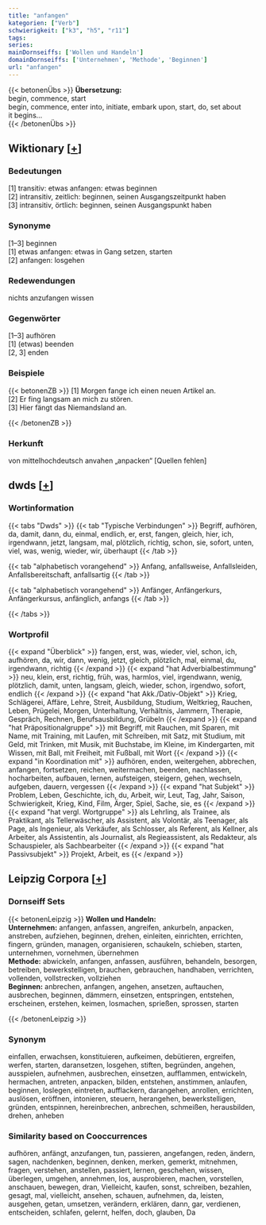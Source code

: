 ```yaml
---
title: "anfangen"
kategorien: ["Verb"]
schwierigkeit: ["k3", "h5", "r11"]
tags:
series:
mainDornseiffs: ['Wollen und Handeln']
domainDornseiffs: ['Unternehmen', 'Methode', 'Beginnen']
url: "anfangen"
---
```


{{< betonenÜbs >}}
**Übersetzung:**  
begin, commence, start  
begin, commence, enter into, initiate, embark upon, start, do, set  about  
it begins...  
{{< /betonenÜbs >}}

## Wiktionary [[+](https://de.wiktionary.org/wiki/anfangen)]

### Bedeutungen
[1] transitiv: etwas anfangen: etwas beginnen  
[2] intransitiv, zeitlich: beginnen, seinen Ausgangszeitpunkt haben  
[3] intransitiv, örtlich: beginnen, seinen Ausgangspunkt haben  

### Synonyme
[1–3] beginnen  
[1] etwas anfangen: etwas in Gang setzen, starten  
[2] anfangen: losgehen  

### Redewendungen
nichts anzufangen wissen  

### Gegenwörter
[1–3] aufhören  
[1] (etwas) beenden  
[2, 3] enden  

### Beispiele
{{< betonenZB >}}
[1] Morgen fange ich einen neuen Artikel an.  
[2] Er fing langsam an mich zu stören.  
[3] Hier fängt das Niemandsland an.  

{{< /betonenZB >}}
### Herkunft
von mittelhochdeutsch anvahen „anpacken“ [Quellen fehlen]  



## dwds [[+](https://www.dwds.de/wb/anfangen)]

### Wortinformation
{{< tabs "Dwds" >}}
{{< tab "Typische Verbindungen" >}}
Begriff, aufhören, da, damit, dann, du, einmal, endlich, er, erst, fangen, gleich, hier, ich, irgendwann, jetzt, langsam, mal, plötzlich, richtig, schon, sie, sofort, unten, viel, was, wenig, wieder, wir, überhaupt
{{< /tab >}}

{{< tab "alphabetisch vorangehend" >}}
Anfang, anfallsweise, Anfallsleiden, Anfallsbereitschaft, anfallsartig
{{< /tab >}}

{{< tab "alphabetisch vorangehend" >}}
Anfänger, Anfängerkurs, Anfängerkursus, anfänglich, anfangs
{{< /tab >}}

{{< /tabs >}}

### Wortprofil
{{< expand "Überblick" >}} fangen, erst, was, wieder, viel, schon, ich, aufhören, da, wir, dann, wenig, jetzt, gleich, plötzlich, mal, einmal, du, irgendwann, richtig {{< /expand >}}
{{< expand "hat Adverbialbestimmung" >}} neu, klein, erst, richtig, früh, was, harmlos, viel, irgendwann, wenig, plötzlich, damit, unten, langsam, gleich, wieder, schon, irgendwo, sofort, endlich {{< /expand >}}
{{< expand "hat Akk./Dativ-Objekt" >}} Krieg, Schlägerei, Affäre, Lehre, Streit, Ausbildung, Studium, Weltkrieg, Rauchen, Leben, Prügelei, Morgen, Unterhaltung, Verhältnis, Jammern, Therapie, Gespräch, Rechnen, Berufsausbildung, Grübeln {{< /expand >}}
{{< expand "hat Präpositionalgruppe" >}} mit Begriff, mit Rauchen, mit Sparen, mit Name, mit Training, mit Laufen, mit Schreiben, mit Satz, mit Studium, mit Geld, mit Trinken, mit Musik, mit Buchstabe, im Kleine, im Kindergarten, mit Wissen, mit Ball, mit Freiheit, mit Fußball, mit Wort {{< /expand >}}
{{< expand "in Koordination mit" >}} aufhören, enden, weitergehen, abbrechen, anfangen, fortsetzen, reichen, weitermachen, beenden, nachlassen, hocharbeiten, aufbauen, lernen, aufsteigen, steigern, gehen, wechseln, aufgeben, dauern, vergessen {{< /expand >}}
{{< expand "hat Subjekt" >}} Problem, Leben, Geschichte, ich, du, Arbeit, wir, Leut, Tag, Jahr, Saison, Schwierigkeit, Krieg, Kind, Film, Ärger, Spiel, Sache, sie, es {{< /expand >}}
{{< expand "hat vergl. Wortgruppe" >}} als Lehrling, als Trainee, als Praktikant, als Tellerwäscher, als Assistent, als Volontär, als Teenager, als Page, als Ingenieur, als Verkäufer, als Schlosser, als Referent, als Kellner, als Arbeiter, als Assistentin, als Journalist, als Regieassistent, als Redakteur, als Schauspieler, als Sachbearbeiter {{< /expand >}}
{{< expand "hat Passivsubjekt" >}} Projekt, Arbeit, es {{< /expand >}}

## Leipzig Corpora [[+](https://corpora.uni-leipzig.de/en/res?word=anfangen&corpusId=deu_newscrawl-public_2018)]

### Dornseiff Sets
{{< betonenLeipzig >}}
**Wollen und Handeln:**  
**Unternehmen:** anfangen, anfassen, angreifen, ankurbeln, anpacken, anstreben, aufziehen, beginnen, drehen, einleiten, einrichten, errichten, fingern, gründen, managen, organisieren, schaukeln, schieben, starten, unternehmen, vornehmen, übernehmen  
**Methode:** abwickeln, anfangen, anfassen, ausführen, behandeln, besorgen, betreiben, bewerkstelligen, brauchen, gebrauchen, handhaben, verrichten, vollenden, vollstrecken, vollziehen  
**Beginnen:** anbrechen, anfangen, angehen, ansetzen, auftauchen, ausbrechen, beginnen, dämmern, einsetzen, entspringen, entstehen, erscheinen, erstehen, keimen, losmachen, sprießen, sprossen, starten  

{{< /betonenLeipzig >}}

### Synonym
einfallen, erwachsen, konstituieren, aufkeimen, debütieren, ergreifen, werfen, starten, daransetzen, losgehen, stiften, begründen, angehen, ausspielen, aufnehmen, ausbrechen, einsetzen, aufflammen, entwickeln, hermachen, antreten, anpacken, bilden, entstehen, anstimmen, anlaufen, beginnen, loslegen, eintreten, aufflackern, darangehen, anrollen, errichten, auslösen, eröffnen, intonieren, steuern, herangehen, bewerkstelligen, gründen, entspinnen, hereinbrechen, anbrechen, schmeißen, herausbilden, drehen, anheben


### Similarity based on Cooccurrences
aufhören, anfängt, anzufangen, tun, passieren, angefangen, reden, ändern, sagen, nachdenken, beginnen, denken, merken, gemerkt, mitnehmen, fragen, verstehen, anstellen, passiert, lernen, geschehen, wissen, überlegen, umgehen, annehmen, los, ausprobieren, machen, vorstellen, anschauen, bewegen, dran, Vielleicht, kaufen, sonst, schreiben, bezahlen, gesagt, mal, vielleicht, ansehen, schauen, aufnehmen, da, leisten, ausgehen, getan, umsetzen, verändern, erklären, dann, gar, verdienen, entscheiden, schlafen, gelernt, helfen, doch, glauben, Da

